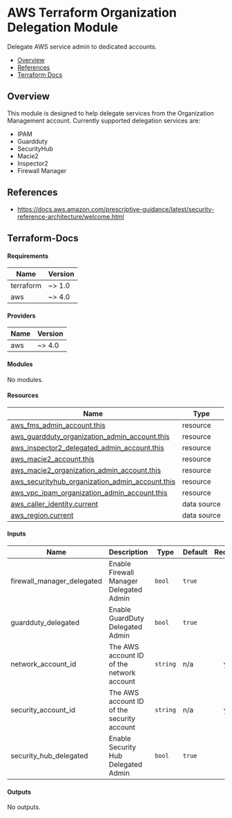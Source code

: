 # AWS Terraform Organization Delegation Module

Delegate AWS service admin to dedicated accounts.

- [Overview](#overview)
- [References](#references)
- [Terraform Docs](#terraform-docs)

## Overview

This module is designed to help delegate services from the Organization Management account. Currently supported delegation services are:

* IPAM
* Guardduty
* SecurityHub
* Macie2
* Inspector2
* Firewall Manager

## References

* https://docs.aws.amazon.com/prescriptive-guidance/latest/security-reference-architecture/welcome.html

## Terraform-Docs

<!-- BEGIN_TF_DOCS -->
#### Requirements

| Name | Version |
|------|---------|
| terraform | ~> 1.0 |
| aws | ~> 4.0 |

#### Providers

| Name | Version |
|------|---------|
| aws | ~> 4.0 |

#### Modules

No modules.

#### Resources

| Name | Type |
|------|------|
| [aws_fms_admin_account.this](https://registry.terraform.io/providers/hashicorp/aws/latest/docs/resources/fms_admin_account) | resource |
| [aws_guardduty_organization_admin_account.this](https://registry.terraform.io/providers/hashicorp/aws/latest/docs/resources/guardduty_organization_admin_account) | resource |
| [aws_inspector2_delegated_admin_account.this](https://registry.terraform.io/providers/hashicorp/aws/latest/docs/resources/inspector2_delegated_admin_account) | resource |
| [aws_macie2_account.this](https://registry.terraform.io/providers/hashicorp/aws/latest/docs/resources/macie2_account) | resource |
| [aws_macie2_organization_admin_account.this](https://registry.terraform.io/providers/hashicorp/aws/latest/docs/resources/macie2_organization_admin_account) | resource |
| [aws_securityhub_organization_admin_account.this](https://registry.terraform.io/providers/hashicorp/aws/latest/docs/resources/securityhub_organization_admin_account) | resource |
| [aws_vpc_ipam_organization_admin_account.this](https://registry.terraform.io/providers/hashicorp/aws/latest/docs/resources/vpc_ipam_organization_admin_account) | resource |
| [aws_caller_identity.current](https://registry.terraform.io/providers/hashicorp/aws/latest/docs/data-sources/caller_identity) | data source |
| [aws_region.current](https://registry.terraform.io/providers/hashicorp/aws/latest/docs/data-sources/region) | data source |

#### Inputs

| Name | Description | Type | Default | Required |
|------|-------------|------|---------|:--------:|
| firewall_manager_delegated | Enable Firewall Manager Delegated Admin | `bool` | `true` | no |
| guardduty_delegated | Enable GuardDuty Delegated Admin | `bool` | `true` | no |
| network_account_id | The AWS account ID of the network account | `string` | n/a | yes |
| security_account_id | The AWS account ID of the security account | `string` | n/a | yes |
| security_hub_delegated | Enable Security Hub Delegated Admin | `bool` | `true` | no |

#### Outputs

No outputs.
<!-- END_TF_DOCS -->